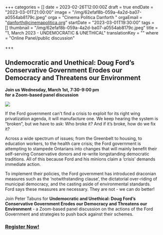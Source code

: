 +++
categories = []
date = 2023-02-26T12:00:00Z
draft = true
endDate = "2023-03-01T21:00:00"
image = "/img/62efaf8b-059a-4a2d-ba07-a0554ab8179c.jpeg"
orga = "Cinema Politica Danforth "
orgaEmail = "danforth@cinemapolitica.org"
startDate = "2023-03-01T19:30:00"
tags = []
thumbnail = "/img/62efaf8b-059a-4a2d-ba07-a0554ab8179c.jpeg"
title = "1, March 2023 - UNDEMOCRATIC & UNETHICAL"
translationKey = ""
where = "Online Panel/public discussion"

+++
## **Undemocratic and Unethical: Doug Ford’s Conservative Government Erodes our Democracy and Threatens our Environment**

**Join us Wednesday, March 1st, 7:30-9:00 pm  
for a Zoom-based panel discussion**

![](/img/62efaf8b-059a-4a2d-ba07-a0554ab8179c.jpeg)

If the Ford government can't find a crisis to exploit for its right wing privatization agenda, it will manufacture one. We keep hearing the system is “broken", but we have to ask: Who broke it? And if it’s broke, how do we fix it?

Across a wide spectrum of issues; from the Greenbelt to housing, to education workers, to the health care crisis; the Ford government is attempting to stampede Ontarians into changes that will mainly benefit their self-serving Conservative donors and re-write longstanding democratic traditions. All of this because Ford and his minions claim a ‘crisis’ demands immediate action.

To implement their policies, the Ford government has introduced draconian measures such as the ‘notwithstanding clause’, the dictatorial over-riding of municipal democracy, and the casting aside of environmental standards. Ford says these measures are necessary. They are not - we can do better!  
  
Join Peter Tabuns for **Undemocratic and Unethical: Doug Ford’s Conservative Government Erodes our Democracy and Threatens our Environment** - a Zoom-based panel discussion on the actions of the Ford Government and strategies to push back against their schemes.

### [Register Now!](https://us06web.zoom.us/meeting/register/tZAld-Guqj8jEtV0WGCLTwFm8cbWpsvyezc_)